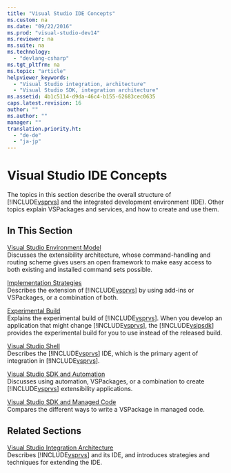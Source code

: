 ```yaml
---
title: "Visual Studio IDE Concepts"
ms.custom: na
ms.date: "09/22/2016"
ms.prod: "visual-studio-dev14"
ms.reviewer: na
ms.suite: na
ms.technology: 
  - "devlang-csharp"
ms.tgt_pltfrm: na
ms.topic: "article"
helpviewer_keywords: 
  - "Visual Studio integration, architecture"
  - "Visual Studio SDK, integration architecture"
ms.assetid: 4b1c5114-d9da-46c4-b155-62683cec0635
caps.latest.revision: 16
author: ""
ms.author: ""
manager: ""
translation.priority.ht: 
  - "de-de"
  - "ja-jp"
---
```

# Visual Studio IDE Concepts
The topics in this section describe the overall structure of [!INCLUDE[vsprvs](../vs140/includes/vsprvs_md.md)] and the integrated development environment (IDE). Other topics explain VSPackages and services, and how to create and use them.  
  
## In This Section  
 [Visual Studio Environment Model](../vs140/visual-studio-extensibility-architecture.md)  
 Discusses the extensibility architecture, whose command-handling and routing scheme gives users an open framework to make easy access to both existing and installed command sets possible.  
  
 [Implementation Strategies](../vs140/implementation-strategies.md)  
 Describes the extension of [!INCLUDE[vsprvs](../vs140/includes/vsprvs_md.md)] by using add-ins or VSPackages, or a combination of both.  
  
 [Experimental Build](../vs140/the-experimental-instance.md)  
 Explains the experimental build of [!INCLUDE[vsprvs](../vs140/includes/vsprvs_md.md)]. When you develop an application that might change [!INCLUDE[vsprvs](../vs140/includes/vsprvs_md.md)], the [!INCLUDE[vsipsdk](../vs140/includes/vsipsdk_md.md)] provides the experimental build for you to use instead of the released build.  
  
 [Visual Studio Shell](../vs140/visual-studio-shell.md)  
 Describes the [!INCLUDE[vsprvs](../vs140/includes/vsprvs_md.md)] IDE, which is the primary agent of integration in [!INCLUDE[vsprvs](../vs140/includes/vsprvs_md.md)].  
  
 [Visual Studio SDK and Automation](../Topic/Visual%20Studio%20SDK%20and%20Automation_deleted.md)  
 Discusses using automation, VSPackages, or a combination to create [!INCLUDE[vsprvs](../vs140/includes/vsprvs_md.md)] extensibility applications.  
  
 [Visual Studio SDK and Managed Code](../vs140/visual-studio-sdk-and-managed-code.md)  
 Compares the different ways to write a VSPackage in managed code.  
  
## Related Sections  
 [Visual Studio Integration Architecture](../vs140/vssdk-utilities.md)  
 Describes [!INCLUDE[vsprvs](../vs140/includes/vsprvs_md.md)] and its IDE, and introduces strategies and techniques for extending the IDE.